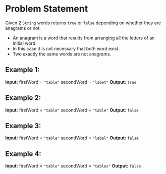 # Problem Statement

Given 2 `String` words returns `true` or `false` depending on whether they are anagrams or not.

- An anagram is a word that results from arranging all the letters of an initial word.
- In this case it is not necessary that both word exist.
- Two exactly the same words are not anagrams.

## Example 1:

**Input:** firstWord = `"table"` secondWord = `"labet"`
**Output:** `true`

## Example 2:

**Input:** firstWord = `"table"` secondWord = `"table"`
**Output:** `false`

## Example 3:

**Input:** firstWord = `"table"` secondWord = `"label"`
**Output:** `false`

## Example 4:

**Input:** firstWord = `"table"` secondWord = `"tables"`
**Output:** `false`